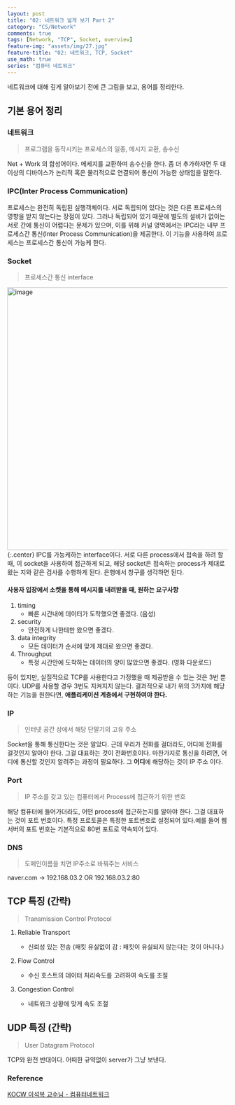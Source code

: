 ```yaml
---
layout: post
title: "02: 네트워크 넓게 보기 Part 2"
category: "CS/Network"
comments: true
tags: [Network, "TCP", Socket, overview]
feature-img: "assets/img/27.jpg"
feature-title: "02: 네트워크, TCP, Socket"
use_math: true
series: "컴퓨터 네트워크"
---
```


네트워크에 대해 깊게 알아보기 전에 큰 그림을 보고, 용어를 정리한다.

## 기본 용어 정리

### 네트워크

> 프로그램을 동작시키는 프로세스의 일종, 메시지 교환, 송수신

Net + Work 의 합성어이다. 메세지를 교환하며 송수신을 한다. 좀 더 추가하자면 두 대 이상의 디바이스가 논리적 혹은 물리적으로 연결되어 통신이 가능한 상태임을 말한다.

### IPC(Inter Process Communication)

프로세스는 완전히 독립된 실행객체이다. 서로 독립되어 있다는 것은 다른 프로세스의 영향을 받지 않는다는 장점이 있다. 그러나 독립되어 있기 때문에 별도의 설비가 없이는 서로 간에 통신이 어렵다는 문제가 있으며, 이를 위해 커널 영역에서는 IPC라는 내부 프로세스간 통신(Inter Process Communication)을 제공한다. 이 기능을 사용하여 프로세스는 프로세스간 통신이 가능케 한다.

### Socket

> 프로세스간 통신 interface

<img width="600" alt="image" src="https://user-images.githubusercontent.com/37871541/78852976-b627e500-7a58-11ea-9b40-c8e2a7a35877.png">{:.center}
IPC를 가능케하는 interface이다. 서로 다른 process에서 접속을 하려 할 때, 이 socket을 사용하여 접근하게 되고, 해당 socket은 접속하는 process가 제대로 왔는 지와 같은 검사를 수행하게 된다. 은행에서 창구를 생각하면 된다.

#### 사용자 입장에서 소켓을 통해 메시지를 내려받을 때, 원하는 요구사항

1. timing
   - 빠른 시간내에 데이터가 도착했으면 좋겠다. (음성)
2. security
   - 안전하게 나한테만 왔으면 좋겠다.
3. data integrity
   - 모든 데이터가 순서에 맞게 제대로 왔으면 좋겠다.
4. Throughput
   - 특정 시간안에 도착하는 데이터의 양이 많았으면 좋겠다. (영화 다운로드)

등이 있지만, 실질적으로 TCP를 사용한다고 가정했을 때 제공받을 수 있는 것은 3번 뿐이다. UDP를 사용할 경우 3번도 지켜지지 않는다. 결과적으로 내가 위의 3가지에 해당하는 기능을 원한다면, **애플리케이션 계층에서 구현하여야 한다.**

### IP

> 인터넷 공간 상에서 해당 단말기의 고유 주소

Socket을 통해 통신한다는 것은 알았다. 근데 우리가 전화를 걸더라도, 어디에 전화를 걸것인지 알아야 한다. 그걸 대표하는 것이 전화번호이다. 마찬가지로 통신을 하려면, 어디에 통신할 것인지 알려주는 과정이 필요하다. 그 **어디**에 해당하는 것이 IP 주소 이다.

### Port

> IP 주소를 갖고 있는 컴퓨터에서 Process에 접근하기 위한 번호

해당 컴퓨터에 들어가더라도, 어떤 process에 접근하는지를 알아야 한다. 그걸 대표하는 것이 포트 번호이다. 특정 프로토콜은 특정한 포트번호로 설정되어 있다.예를 들어 웹 서버의 포트 번호는 기본적으로 80번 포트로 약속되어 있다.

### DNS

> 도메인이름을 치면 IP주소로 바꿔주는 서비스

naver.com -> 192.168.03.2 OR 192.168.03.2:80

## TCP 특징 (간략)

> Transmission Control Protocol

1. Reliable Transport

   - 신뢰성 있는 전송 (패킷 유실없이 감 : 패킷이 유실되지 않는다는 것이 아니다.)

2. Flow Control

   - 수신 호스트의 데이터 처리속도를 고려하여 속도를 조절

3. Congestion Control
   - 네트워크 상황에 맞게 속도 조절

## UDP 특징 (간략)

> User Datagram Protocol

TCP와 완전 반대이다. 어떠한 규약없이 server가 그냥 보낸다.

### Reference

[KOCW 이석복 교수님 - 컴퓨터네트워크](http://www.kocw.net/home/search/kemView.do?kemId=1169634)
